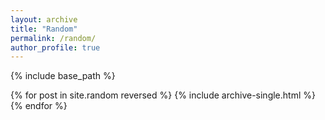 ```yaml
---
layout: archive
title: "Random"
permalink: /random/
author_profile: true
---
```


{% include base_path %}

{% for post in site.random reversed %}
  {% include archive-single.html %}
{% endfor %}
